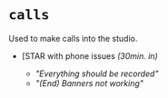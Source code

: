 # `calls`

Used to make calls into the studio.

- [STAR with phone issues _(30min. in)_

    - _"Everything should be recorded"_
    - _"(End) Banners not working"_
